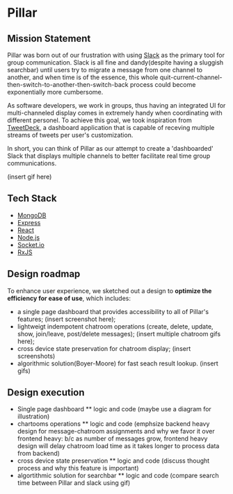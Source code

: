 # Pillar


## Mission Statement 

Pillar was born out of our frustration with using [Slack](https://slack.com/intl/en-is/) as the primary tool for group communication. Slack is all fine and dandy(despite having a sluggish searchbar) until users try to migrate a message from one channel to another, and when time is of the essence, this whole quit-current-channel-then-switch-to-another-then-switch-back process could become exponentially more cumbersome. 

As software developers, we work in groups, thus having an integrated UI for multi-channeled display comes in extremely handy when coordinating with different personel. To achieve this goal, we took inspiration from [TweetDeck](https://tweetdeck.twitter.com/), a dashboard application that is capable of receving multiple streams of tweets per user's customization. 

In short, you can think of Pillar as our attempt to create a 'dashboarded' Slack that displays multiple channels to better facilitate real time group communications. 

(insert gif here)

## Tech Stack

* [MongoDB](https://www.mongodb.com/)
* [Express](https://expressjs.com/)
* [React](https://reactjs.org/)
* [Node.js](https://nodejs.org/en/)
* [Socket.io](https://socket.io/)
* [RxJS](https://rxjs-dev.firebaseapp.com/)

## Design roadmap

To enhance user experience, we sketched out a design to **optimize the efficiency for ease of use**, which includes: 
* a single page dashboard that provides accessibility to all of Pillar's features; (insert screenshot here);
* lightweigt indempotent chatroom operations (create, delete, update, show, join/leave, post/delete messages); (insert multiple chatroom gifs here);
* cross device state preservation for chatroom display; (insert screenshots) 
* algorithmic solution(Boyer-Moore) for fast seach result lookup. (insert gifs)

## Design execution

* Single page dashboard
        ** logic and code (maybe use a diagram for illustration)
* chartooms operations
        ** logic and code (emphsize backend heavy design for message-chatroom assignments and why we favor it over frontend heavy: b/c as number of messages grow, frontend heavy design will delay chatroom load time as it takes longer to process data from backend)
* cross device state preservation
        ** logic and code (discuss thought process and why this feature is important)
* algortithmic solution for searchbar
        ** logic and code (compare search time between Pillar and slack using gif)
